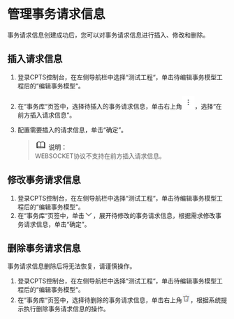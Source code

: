 # 管理事务请求信息<a name="cpts_01_0030"></a>

事务请求信息创建成功后，您可以对事务请求信息进行插入、修改和删除。

## 插入请求信息<a name="section826610593514"></a>

1.  登录CPTS控制台，在左侧导航栏中选择“测试工程“，单击待编辑事务模型工程后的“编辑事务模型“。
2.  在“事务库“页签中，选择待插入的事务请求信息，单击右上角![](figures/icon-more2.png)，选择“在前方插入请求信息”。
3.  配置需要插入的请求信息，单击“确定”。

    >![](public_sys-resources/icon-note.gif) **说明：**   
    >WEBSOCKET协议不支持在前方插入请求信息。  


## 修改事务请求信息<a name="section5386043173416"></a>

1.  登录CPTS控制台，在左侧导航栏中选择“测试工程“，单击待编辑事务模型工程后的“编辑事务模型“。
2.  在“事务库“页签中，单击![](figures/icon-down.png)，展开待修改的事务请求信息，根据需求修改事务请求信息，单击“确定”。

## 删除事务请求信息<a name="section7194891297"></a>

事务请求信息删除后将无法恢复，请谨慎操作。

1.  登录CPTS控制台，在左侧导航栏中选择“测试工程“，单击待编辑事务模型工程后的“编辑事务模型“。
2.  在“事务库“页签中，选择待删除的事务请求信息，单击右上角![](figures/icon-delete.png)，根据系统提示执行删除事务请求信息的操作。

